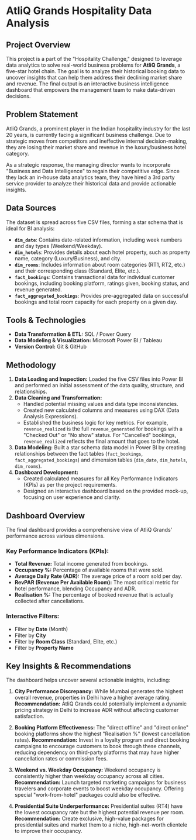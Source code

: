 # AtliQ Grands Hospitality Data Analysis

## Project Overview

This project is a part of the "Hospitality Challenge," designed to leverage data analytics to solve real-world business problems for **AtliQ Grands**, a five-star hotel chain. The goal is to analyze their historical booking data to uncover insights that can help them address their declining market share and revenue. The final output is an interactive business intelligence dashboard that empowers the management team to make data-driven decisions.

## Problem Statement

AtliQ Grands, a prominent player in the Indian hospitality industry for the last 20 years, is currently facing a significant business challenge. Due to strategic moves from competitors and ineffective internal decision-making, they are losing their market share and revenue in the luxury/business hotel category.

As a strategic response, the managing director wants to incorporate "Business and Data Intelligence" to regain their competitive edge. Since they lack an in-house data analytics team, they have hired a 3rd party service provider to analyze their historical data and provide actionable insights.

## Data Sources

The dataset is spread across five CSV files, forming a star schema that is ideal for BI analysis:

- **`dim_date`**: Contains date-related information, including week numbers and day types (Weekend/Weekday).
- **`dim_hotels`**: Provides details about each hotel property, such as property name, category (Luxury/Business), and city.
- **`dim_rooms`**: Includes information about room categories (RT1, RT2, etc.) and their corresponding class (Standard, Elite, etc.).
- **`fact_bookings`**: Contains transactional data for individual customer bookings, including booking platform, ratings given, booking status, and revenue generated.
- **`fact_aggregated_bookings`**: Provides pre-aggregated data on successful bookings and total room capacity for each property on a given day.

## Tools & Technologies

- **Data Transformation & ETL:** SQL / Power Query
- **Data Modeling & Visualization:** Microsoft Power BI / Tableau
- **Version Control:** Git & GitHub

## Methodology

1.  **Data Loading and Inspection:** Loaded the five CSV files into Power BI and performed an initial assessment of the data quality, structure, and relationships.
2.  **Data Cleaning and Transformation:**
    - Handled potential missing values and data type inconsistencies.
    - Created new calculated columns and measures using DAX (Data Analysis Expressions).
    - Established the business logic for key metrics. For example, `revenue_realized` is the full `revenue_generated` for bookings with a "Checked Out" or "No show" status. For "Cancelled" bookings, `revenue_realized` reflects the final amount that goes to the hotel.
3.  **Data Modeling:** Built a star schema data model in Power BI by creating relationships between the fact tables (`fact_bookings`, `fact_aggregated_bookings`) and dimension tables (`dim_date`, `dim_hotels`, `dim_rooms`).
4.  **Dashboard Development:**
    - Created calculated measures for all Key Performance Indicators (KPIs) as per the project requirements.
    - Designed an interactive dashboard based on the provided mock-up, focusing on user experience and clarity.

## Dashboard Overview

The final dashboard provides a comprehensive view of AtliQ Grands' performance across various dimensions.

### Key Performance Indicators (KPIs):
- **Total Revenue:** Total income generated from bookings.
- **Occupancy %:** Percentage of available rooms that were sold.
- **Average Daily Rate (ADR):** The average price of a room sold per day.
- **RevPAR (Revenue Per Available Room):** The most critical metric for hotel performance, blending Occupancy and ADR.
- **Realisation %:** The percentage of booked revenue that is actually collected after cancellations.

### Interactive Filters:
- Filter by **Date** (Month)
- Filter by **City**
- Filter by **Room Class** (Standard, Elite, etc.)
- Filter by **Property Name**

## Key Insights & Recommendations

The dashboard helps uncover several actionable insights, including:

1.  **City Performance Discrepancy:** While Mumbai generates the highest overall revenue, properties in Delhi have a higher average rating. **Recommendation:** AtliQ Grands could potentially implement a dynamic pricing strategy in Delhi to increase ADR without affecting customer satisfaction.

2.  **Booking Platform Effectiveness:** The "direct offline" and "direct online" booking platforms show the highest "Realisation %" (lowest cancellation rates). **Recommendation:** Invest in a loyalty program and direct booking campaigns to encourage customers to book through these channels, reducing dependency on third-party platforms that may have higher cancellation rates or commission fees.

3.  **Weekend vs. Weekday Occupancy:** Weekend occupancy is consistently higher than weekday occupancy across all cities. **Recommendation:** Launch targeted marketing campaigns for business travelers and corporate events to boost weekday occupancy. Offering special "work-from-hotel" packages could also be effective.

4.  **Presidential Suite Underperformance:** Presidential suites (RT4) have the lowest occupancy rate but the highest potential revenue per room. **Recommendation:** Create exclusive, high-value packages for presidential suites and market them to a niche, high-net-worth clientele to improve their occupancy.
